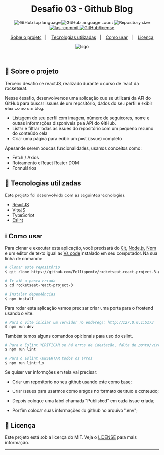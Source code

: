<h1 align="center"> Desafio 03 - Github Blog </h1>

<p align="center">
  <img alt="GitHub top language" src="https://img.shields.io/github/languages/top/Fellippemfv/rocketseat-react-challange-3">

  <img alt="GitHub language count" src="https://img.shields.io/github/languages/count/Fellippemfv/rocketseat-react-challange-3">

  <img alt="Repository size" src="https://img.shields.io/github/repo-size/Fellippemfv/rocketseat-react-project-3?color=yellow">
  
  <a href="https://github.com/Fellippemfv/rocketseat-react-challange-3/commits/master">
  	<img alt="last-commit" src="https://img.shields.io/github/last-commit/Fellippemfv/rocketseat-react-challange-3">
  </a>

  <a href="https://github.com/Fellippemfv/rocketseat-react-challange-3/blob/master/LICENSE.md">
  	<img alt="GitHub/license" src="https://img.shields.io/github/license/Fellippemfv/rocketseat-react-project-3">
  </a>
</p>

<p align="center">
  <a href="#round_pushpin-sobre-o-projeto">Sobre o projeto</a>&nbsp;&nbsp;&nbsp;|&nbsp;&nbsp;&nbsp;
  <a href="#rocket-tecnologias-utilizadas">Tecnologias utilizadas</a>&nbsp;&nbsp;&nbsp;|&nbsp;&nbsp;&nbsp;
  <a href="#information_source-como-usar">Como usar</a>&nbsp;&nbsp;&nbsp;|&nbsp;&nbsp;&nbsp;
  <a href="#memo-licença">Licença</a>
</p>

<p align="center">
  <img alt="logo" title="logo" src="https://user-images.githubusercontent.com/67835741/197403869-ad3015d8-ca2a-47c8-ac26-435ca313b1bf.png" />
</p>

<br>

## :round_pushpin: Sobre o projeto

 Terceiro desafio de reactJS, realizado durante o curso de react da rocketseat. 
 
 Nesse desafio, desenvolvemos uma aplicação que se utilizará da API do GitHub para buscar issues de um repositório, dados do seu perfil e exibir elas como um blog.

- Listagem do seu perfil com imagem, número de seguidores, nome e outras informações disponíveis pela API do GitHub.
- Listar e filtrar todas as issues do repositório com um pequeno resumo do conteúdo dela
- Criar uma página para exibir um post (issue) completo

Apesar de serem poucas funcionalidades, usamos conceitos como:

- Fetch / Axios
- Roteamento e React Router DOM
- Formulários

## :rocket: Tecnologias utilizadas

Este projeto foi desenvolvido com as seguintes tecnologias:

-  [ReactJS](https://pt-br.reactjs.org)
-  [ViteJS](https://vitejs.dev)
-  [TypeScript](https://www.typescriptlang.org)
-  [Eslint](https://eslint.org)

## :information_source: Como usar

Para clonar e executar esta aplicação, você precisará do [Git](https://git-scm.com), [Node.js](https://nodejs.org/en/), [Npm](https://www.npmjs.com/) e um editor de texto igual ao [Vs code](https://code.visualstudio.com/) instalado em seu computador. Na sua linha de comando:

```bash
# Clonar este repositório
$ git clone https://github.com/Fellippemfv/rocketseat-react-project-3.git

# Ir até a pasta criada
$ cd rocketseat-react-project-3

# Instalar dependências
$ npm install
```

Para rodar esta aplicação vamos precisar criar uma porta para o frontend usando o vite.

```bash
# Para o vite iniciar um servidor no endereço: http://127.0.0.1:5173
$ npm run dev
```

Também temos alguns comandos opicionais para uso do eslint.

```bash
# Para o Eslint VERIFICAR se há erros de identação, falta de ponto/virgula ou erro de importação
$ npm run lint

# Para o Eslint CONSERTAR todos os erros
$ npm run lint:fix
```

Se quiser ver informções em tela vai precisar:

- Criar um repositorio no seu github usando este como base; 

- Criar issues para usarmos como artigos no formato de titulo e conteudo;

- Depois coloque uma label chamada "Published" em cada issue criada;

- Por fim colocar suas informações do github no arquivo ".env";

## :memo: Licença

Este projeto está sob a licença do MIT. Veja o [LICENSE](https://github.com/Fellippemfv/rocketseat-react-project-3/blob/master/LICENSE.md) para mais informação.

---